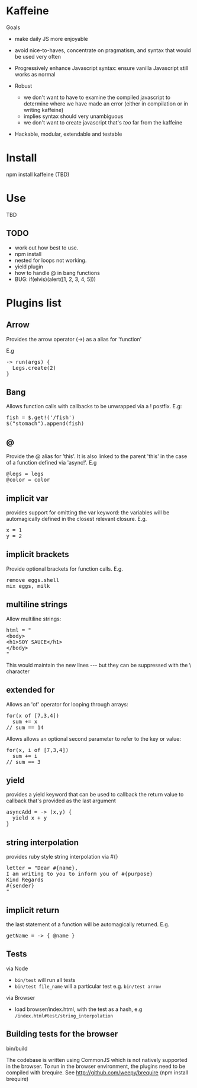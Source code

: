 Kaffeine
========

Goals

* make daily JS more enjoyable

* avoid nice-to-haves, concentrate on pragmatism, and syntax that would be used very often

* Progressively enhance Javascript syntax: ensure vanilla Javascript still works as normal

* Robust
  - we don't want to have to examine the compiled javascript to determine where we have made an error (either in compilation or in writing kaffeine)
  - implies syntax should very unambiguous
  - we don't want to create javascript that's _too_ far from the kaffeine

* Hackable, modular, extendable and testable


Install
=======

npm install kaffeine (TBD)

Use
===

TBD


TODO
----

* work out how best to use.
* npm install
* nested for loops not working.
* yield plugin
* how to handle @ in bang functions
* BUG: if(elvis)(alert([1, 2, 3, 4, 5]))

Plugins list
=========

Arrow
----- 

Provides the arrow operator (->) as a alias for 'function'

E.g
<pre>
-> run(args) {
  Legs.create(2)
}
</pre>

Bang
-----
Allows function calls with callbacks to be unwrapped via a ! postfix. E.g:

<pre>
fish = $.get!('/fish')
$("stomach").append(fish)
</pre>

@
--

Provide the @ alias for 'this'. It is also linked to the parent 'this' in the case of a function defined via 'async!'. E.g

<pre>
@legs = legs
@color = color
</pre>

implicit var
-----------

provides support for omitting the var keyword: the variables will be automagically defined in the closest relevant closure. E.g.

<pre>
x = 1
y = 2
</pre>
  
implicit brackets
-----------------

Provide optional brackets for function calls. E.g.

<pre>
remove eggs.shell
mix eggs, milk
</pre>
  
multiline strings
-----------------

Allow multiline strings: 

<pre>
html = "
&lt;body>
&lt;h1>SOY SAUCE&lt;/h1>
&lt;/body>
"
</pre>

This would maintain the new lines --- but they can be suppressed with the \ character 


extended for
-----------

Allows an 'of' operator for looping through arrays: 

<pre>
for(x of [7,3,4])
  sum += x
// sum == 14
</pre>
Allows allows an optional second parameter to refer to the key or value: 

<pre>
for(x, i of [7,3,4])
  sum += i
// sum == 3
</pre>

yield
-----

provides a yield keyword that can be used to callback the return value to callback that's provided as the last argument

<pre>
asyncAdd = -> (x,y) {
  yield x + y
}
</pre>

string interpolation
--------------------

provides ruby style string interpolation via #{}

<pre>
letter = "Dear #{name},
I am writing to you to inform you of #{purpose}
Kind Regards
#{sender}
"
</pre>

implicit return
---------------

the last statement of a function will be automagically returned. E.g.

<pre>
getName = -> { @name } 
</pre>

Tests
-----

via Node
* <code>bin/test</code> will run all tests
* <code>bin/test file_name</code> will a particular test e.g. <code>bin/test arrow</code>

via Browser
* load browser/index.html, with the test as a hash, e.g <code>/index.html#test/string_interpolation</code>


Building tests for the browser
----

bin/build

The codebase is written using CommonJS which is not natively supported in the browser. To run in the browser environment, the plugins need to be compiled with brequire. 
See http://github.com/weepy/brequire (npm install brequire)
